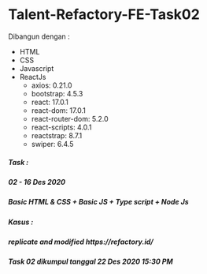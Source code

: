 # Talent-Refactory-FE-Task02

Dibangun dengan :
<ul>
  <li>HTML</li>
    <li>CSS</li>
  <li>Javascript</li>
  <li>ReactJs
  <ul>
   <li> axios: 0.21.0 </li>
    <li>bootstrap: 4.5.3</li>
   <li> react: 17.0.1</li>
   <li> react-dom: 17.0.1</li>
    <li>react-router-dom: 5.2.0</li>
    <li>react-scripts: 4.0.1</li>
    <li>reactstrap: 8.7.1</li>
    <li>swiper: 6.4.5</li>
    </ul>
  </li>

  </ul>
<h5>Task : </h5>

<h5>02 - 16 Des 2020</h5>
<h5>Basic HTML & CSS + Basic JS + Type script + Node Js</h5>
<h5>Kasus : </h5>
<h5>replicate and modified https://refactory.id/</h5>

<h5>Task 02 dikumpul tanggal 22 Des 2020 15:30 PM</h5>
